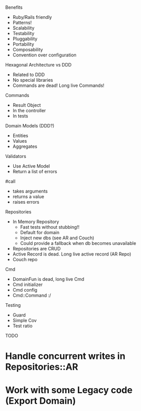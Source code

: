 Benefits
* Ruby/Rails friendly
* Patterns!
* Scalability
* Testability
* Pluggability
* Portability
* Composability
* Convention over configuration

Hexagonal Architecture vs DDD
* Related to DDD
* No special libraries
* Commands are dead!  Long live Commands!

Commands
* Result Object
* In the controller
* In tests

Domain Models (DDD?)
* Entities
* Values
* Aggregates

Validators
* Use Active Model
* Return a list of errors

#call
* takes arguments
* returns a value
* raises errors

Repositories
* In Memory Repository
  * Fast tests without stubbing!!
  * Default for domain
  * Inject new dbs (see AR and Couch)
  * Could provide a fallback when db becomes unavailable
* Repositories are CRUD
* Active Record is dead.  Long live active record (AR Repo)
* Couch repo

Cmd
* DomainFun is dead, long live Cmd
* Cmd initializer
* Cmd config
* Cmd::Command :/

Testing
* Guard
* Simple Cov
* Test ratio

TODO
# Handle concurrent writes in Repositories::AR
# Work with some Legacy code (Export Domain)
